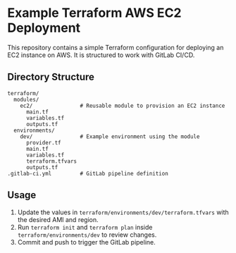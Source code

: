 # Example Terraform AWS EC2 Deployment

This repository contains a simple Terraform configuration for deploying an EC2 instance on AWS. It is structured to work with GitLab CI/CD.

## Directory Structure

```
terraform/
  modules/
    ec2/               # Reusable module to provision an EC2 instance
      main.tf
      variables.tf
      outputs.tf
  environments/
    dev/               # Example environment using the module
      provider.tf
      main.tf
      variables.tf
      terraform.tfvars
      outputs.tf
.gitlab-ci.yml         # GitLab pipeline definition
```

## Usage

1. Update the values in `terraform/environments/dev/terraform.tfvars` with the desired AMI and region.
2. Run `terraform init` and `terraform plan` inside `terraform/environments/dev` to review changes.
3. Commit and push to trigger the GitLab pipeline.
